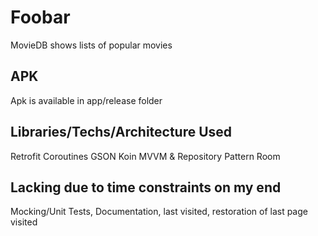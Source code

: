 # Foobar

MovieDB shows lists of popular movies

## APK

Apk is available in app/release folder

## Libraries/Techs/Architecture Used
Retrofit
Coroutines
GSON
Koin
MVVM & Repository Pattern
Room

## Lacking due to time constraints on my end
Mocking/Unit Tests,
Documentation,
last visited,
restoration of last page visited

